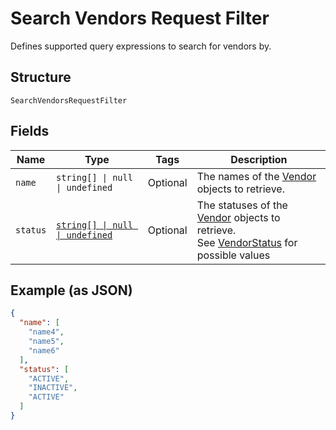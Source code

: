 <!-- Optimized: 2025-10-06 -->
<!-- RPM: 1.6.2.1.1.6.2.1_search-vendors-request-filter_20251006 -->
<!-- Session: E2E RPM DNA Application -->
<!-- AOM: RND (Reggie & Dro) -->
<!-- COI: TECHNOLOGY -->
<!-- RPM: HIGH -->
<!-- ACTION: BUILD -->


# Search Vendors Request Filter

Defines supported query expressions to search for vendors by.

## Structure

`SearchVendorsRequestFilter`

## Fields

| Name | Type | Tags | Description |
|  --- | --- | --- | --- |
| `name` | `string[] \| null \| undefined` | Optional | The names of the [Vendor](entity:Vendor) objects to retrieve. |
| `status` | [`string[] \| null \| undefined`](../../doc/models/vendor-status.md) | Optional | The statuses of the [Vendor](entity:Vendor) objects to retrieve.<br>See [VendorStatus](#type-vendorstatus) for possible values |

## Example (as JSON)

```json
{
  "name": [
    "name4",
    "name5",
    "name6"
  ],
  "status": [
    "ACTIVE",
    "INACTIVE",
    "ACTIVE"
  ]
}
```
